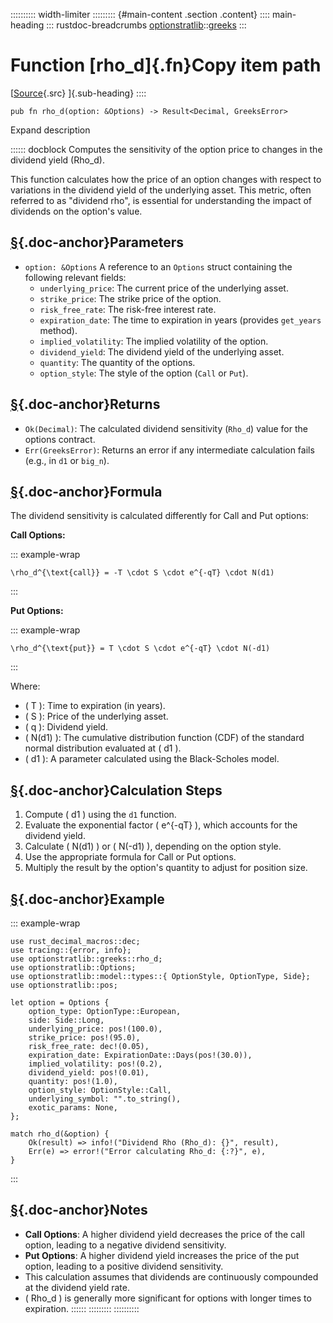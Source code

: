 :::::::::: width-limiter
::::::::: {#main-content .section .content}
:::: main-heading
::: rustdoc-breadcrumbs
[optionstratlib](../index.html)::[greeks](index.html)
:::

# Function [rho_d]{.fn}Copy item path

[[Source](../../src/optionstratlib/greeks/equations.rs.html#1014-1044){.src}
]{.sub-heading}
::::

``` {.rust .item-decl}
pub fn rho_d(option: &Options) -> Result<Decimal, GreeksError>
```

Expand description

:::::: docblock
Computes the sensitivity of the option price to changes in the dividend
yield (Rho_d).

This function calculates how the price of an option changes with respect
to variations in the dividend yield of the underlying asset. This
metric, often referred to as "dividend rho", is essential for
understanding the impact of dividends on the option's value.

## [§](#parameters){.doc-anchor}Parameters

- `option: &Options` A reference to an `Options` struct containing the
  following relevant fields:
  - `underlying_price`: The current price of the underlying asset.
  - `strike_price`: The strike price of the option.
  - `risk_free_rate`: The risk-free interest rate.
  - `expiration_date`: The time to expiration in years (provides
    `get_years` method).
  - `implied_volatility`: The implied volatility of the option.
  - `dividend_yield`: The dividend yield of the underlying asset.
  - `quantity`: The quantity of the options.
  - `option_style`: The style of the option (`Call` or `Put`).

## [§](#returns){.doc-anchor}Returns

- `Ok(Decimal)`: The calculated dividend sensitivity (`Rho_d`) value for
  the options contract.
- `Err(GreeksError)`: Returns an error if any intermediate calculation
  fails (e.g., in `d1` or `big_n`).

## [§](#formula){.doc-anchor}Formula

The dividend sensitivity is calculated differently for Call and Put
options:

**Call Options:**

::: example-wrap
``` language-math
\rho_d^{\text{call}} = -T \cdot S \cdot e^{-qT} \cdot N(d1)
```
:::

**Put Options:**

::: example-wrap
``` language-math
\rho_d^{\text{put}} = T \cdot S \cdot e^{-qT} \cdot N(-d1)
```
:::

Where:

- ( T ): Time to expiration (in years).
- ( S ): Price of the underlying asset.
- ( q ): Dividend yield.
- ( N(d1) ): The cumulative distribution function (CDF) of the standard
  normal distribution evaluated at ( d1 ).
- ( d1 ): A parameter calculated using the Black-Scholes model.

## [§](#calculation-steps){.doc-anchor}Calculation Steps

1.  Compute ( d1 ) using the `d1` function.
2.  Evaluate the exponential factor ( e\^{-qT} ), which accounts for the
    dividend yield.
3.  Calculate ( N(d1) ) or ( N(-d1) ), depending on the option style.
4.  Use the appropriate formula for Call or Put options.
5.  Multiply the result by the option's quantity to adjust for position
    size.

## [§](#example){.doc-anchor}Example

::: example-wrap
``` {.rust .rust-example-rendered}
use rust_decimal_macros::dec;
use tracing::{error, info};
use optionstratlib::greeks::rho_d;
use optionstratlib::Options;
use optionstratlib::model::types::{ OptionStyle, OptionType, Side};
use optionstratlib::pos;

let option = Options {
    option_type: OptionType::European,
    side: Side::Long,
    underlying_price: pos!(100.0),
    strike_price: pos!(95.0),
    risk_free_rate: dec!(0.05),
    expiration_date: ExpirationDate::Days(pos!(30.0)),
    implied_volatility: pos!(0.2),
    dividend_yield: pos!(0.01),
    quantity: pos!(1.0),
    option_style: OptionStyle::Call,
    underlying_symbol: "".to_string(),
    exotic_params: None,
};

match rho_d(&option) {
    Ok(result) => info!("Dividend Rho (Rho_d): {}", result),
    Err(e) => error!("Error calculating Rho_d: {:?}", e),
}
```
:::

## [§](#notes){.doc-anchor}Notes

- **Call Options**: A higher dividend yield decreases the price of the
  call option, leading to a negative dividend sensitivity.
- **Put Options**: A higher dividend yield increases the price of the
  put option, leading to a positive dividend sensitivity.
- This calculation assumes that dividends are continuously compounded at
  the dividend yield rate.
- ( Rho_d ) is generally more significant for options with longer times
  to expiration.
::::::
:::::::::
::::::::::
